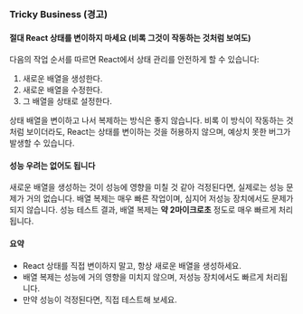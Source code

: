 ### Tricky Business (경고)

#### 절대 React 상태를 변이하지 마세요 (비록 그것이 작동하는 것처럼 보여도)

다음의 작업 순서를 따르면 React에서 상태 관리를 안전하게 할 수 있습니다:

1. 새로운 배열을 생성한다.
2. 새로운 배열을 수정한다.
3. 그 배열을 상태로 설정한다.

상태 배열을 변이하고 나서 복제하는 방식은 좋지 않습니다. 비록 이 방식이 작동하는 것처럼 보이더라도, React는 상태를 변이하는 것을 허용하지 않으며, 예상치 못한 버그가 발생할 수 있습니다.

#### 성능 우려는 없어도 됩니다

새로운 배열을 생성하는 것이 성능에 영향을 미칠 것 같아 걱정된다면, 실제로는 성능 문제가 거의 없습니다. 배열 복제는 매우 빠른 작업이며, 심지어 저성능 장치에서도 문제가 되지 않습니다. 성능 테스트 결과, 배열 복제는 **약 2마이크로초** 정도로 매우 빠르게 처리됩니다.

#### 요약

- React 상태를 직접 변이하지 말고, 항상 새로운 배열을 생성하세요.
- 배열 복제는 성능에 거의 영향을 미치지 않으며, 저성능 장치에서도 빠르게 처리됩니다.
- 만약 성능이 걱정된다면, 직접 테스트해 보세요.
